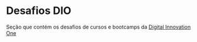 # Desafios DIO
Seção que contém os desafios de cursos e bootcamps da [Digital Innovation One](https://web.digitalinnovation.one/)